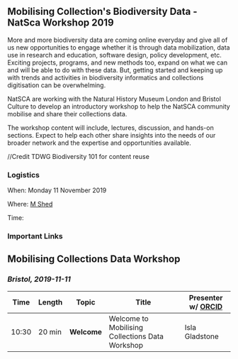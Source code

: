 ## Mobilising Collection's Biodiversity Data - NatSca Workshop 2019
More and more biodiversity data are coming online everyday and give all of us new opportunities to engage whether it is through data mobilization, data use in research and education, software design, policy development, etc. Exciting projects, programs, and new methods too, expand on what we can and will be able to do with these data. But, getting started and keeping up with trends and activities in biodiversity informatics and collections digitisation can be overwhelming.

NatSCA are working with the Natural History Museum London and Bristol Culture to develop an introductory workshop to help the NatSCA community mobilise and share their collections data.

The workshop content will include, lectures, discussion, and hands-on sections. Expect to help each other share insights into the needs of our broader network and the expertise and opportunities available.  

//Credit TDWG Biodiversity 101 for content reuse


### Logistics

When: Monday 11 November 2019

Where: [M Shed](https://goo.gl/maps/ukNrKaZgCDbYvHyu6)

Time: 

### Important Links

## Mobilising Collections Data Workshop
### _Bristol, 2019-11-11_
| Time | Length | Topic | Title | Presenter  w/ [ORCID](https://orcid.org/) |
| --- | --- | --- | --- | --- |
| 10:30 | 20 min | **Welcome** | Welcome to Mobilising Collections Data Workshop | Isla Gladstone |
